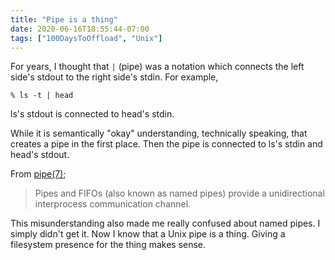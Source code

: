 ```yaml
---
title: "Pipe is a thing"
date: 2020-06-16T18:55:44-07:00
tags: ["100DaysToOffload", "Unix"]
---
```


For years, I thought that `|` (pipe) was a notation which connects the left side's stdout to the right side's stdin. For example,

```
% ls -t | head
```

ls's stdout is connected to head's stdin.

While it is semantically "okay" understanding, technically speaking, that creates a pipe in the first place. Then the pipe is connected to ls's stdin and head's stdout.

From [pipe(7)](https://man7.org/linux/man-pages/man7/pipe.7.html);

> Pipes and FIFOs (also known as named pipes) provide a unidirectional interprocess communication channel.

This misunderstanding also made me really confused about named pipes. I simply didn't get it. Now I know that a Unix pipe is a thing. Giving a filesystem presence for the thing makes sense.
